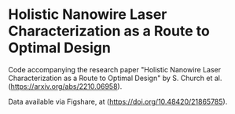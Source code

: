 # Holistic Nanowire Laser Characterization as a Route to Optimal Design

Code accompanying the research paper "Holistic Nanowire Laser Characterization as a Route to Optimal Design" by S. Church et al. (https://arxiv.org/abs/2210.06958).

Data available via Figshare, at (https://doi.org/10.48420/21865785).
